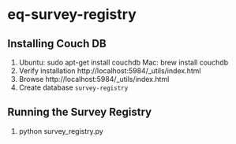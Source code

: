 # eq-survey-registry

## Installing Couch DB

1. Ubuntu: sudo apt-get install couchdb
   Mac: brew install couchdb
2. Verify installation http://localhost:5984/_utils/index.html
3. Browse http://localhost:5984/_utils/index.html
4. Create database `survey-registry`


## Running the Survey Registry
1. python survey_registry.py
